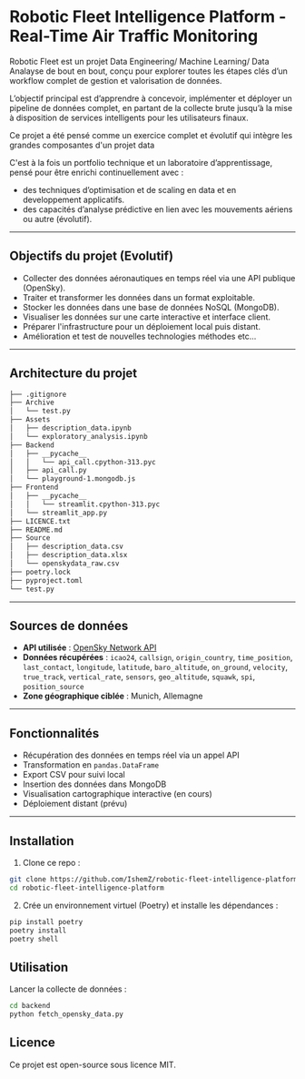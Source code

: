 # Robotic Fleet Intelligence Platform - Real-Time Air Traffic Monitoring

Robotic Fleet est un projet Data Engineering/ Machine Learning/ Data Analayse de bout en bout, conçu pour explorer toutes les étapes clés d’un workflow complet de gestion et valorisation de données.

L’objectif principal est d’apprendre à concevoir, implémenter et déployer un pipeline de données complet, en partant de la collecte brute jusqu’à la mise à disposition de services intelligents pour les utilisateurs finaux.

Ce projet a été pensé comme un exercice complet et évolutif qui intègre les grandes composantes d'un projet data

C'est à la fois un portfolio technique et un laboratoire d’apprentissage, pensé pour être enrichi continuellement avec :

- des techniques d’optimisation et de scaling en data et en developpement applicatifs.
- des capacités d’analyse prédictive en lien avec les mouvements aériens ou autre (évolutif).
---

## Objectifs du projet (Evolutif)

- Collecter des données aéronautiques en temps réel via une API publique (OpenSky).
- Traiter et transformer les données dans un format exploitable.
- Stocker les données dans une base de données NoSQL (MongoDB).
- Visualiser les données sur une carte interactive et interface client.
- Préparer l'infrastructure pour un déploiement local puis distant.
- Amélioration et test de nouvelles technologies méthodes etc...

---

## Architecture du projet

```bash
├── .gitignore
├── Archive
│   └── test.py
├── Assets
│   ├── description_data.ipynb
│   └── exploratory_analysis.ipynb
├── Backend
│   ├── __pycache__
│   │   └── api_call.cpython-313.pyc
│   ├── api_call.py
│   └── playground-1.mongodb.js
├── Frontend
│   ├── __pycache__
│   │   └── streamlit.cpython-313.pyc
│   └── streamlit_app.py
├── LICENCE.txt
├── README.md
├── Source
│   ├── description_data.csv
│   ├── description_data.xlsx
│   └── openskydata_raw.csv
├── poetry.lock
├── pyproject.toml
└── test.py

```

---

## Sources de données

- **API utilisée** : [OpenSky Network API](https://opensky-network.org/)
- **Données récupérées** : `icao24`, `callsign`, `origin_country`, `time_position`, `last_contact`,
       `longitude`, `latitude`, `baro_altitude`, `on_ground`, `velocity`,
       `true_track`, `vertical_rate`, `sensors`, `geo_altitude`, `squawk`,
       `spi`, `position_source`
- **Zone géographique ciblée** : Munich, Allemagne

---

## Fonctionnalités

- Récupération des données en temps réel via un appel API
- Transformation en `pandas.DataFrame`
- Export CSV pour suivi local
- Insertion des données dans MongoDB
- Visualisation cartographique interactive (en cours)
- Déploiement distant (prévu)

---

## Installation

1. Clone ce repo :

```bash
git clone https://github.com/IshemZ/robotic-fleet-intelligence-platform
cd robotic-fleet-intelligence-platform
```

2. Crée un environnement virtuel (Poetry) et installe les dépendances :

```bash
pip install poetry
poetry install
poetry shell
```

## Utilisation

Lancer la collecte de données :

```bash
cd backend
python fetch_opensky_data.py
```

## Licence

Ce projet est open-source sous licence MIT.